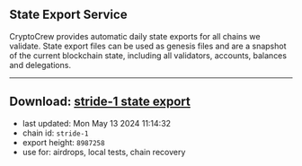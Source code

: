 ## State Export Service
CryptoCrew provides automatic daily state exports for all chains we validate. State export files can be used as genesis files and are a snapshot of the current blockchain state, including all validators, accounts, balances and delegations.

---
**Download: [stride-1 state export](https://dl-eu2.ccvalidators.com/SERVICE/stride/stride-1_export_8987258.json)**
---

- last updated: Mon May 13 2024 11:14:32
- chain id: `stride-1`
- export height: `8987258`
- use for: airdrops, local tests, chain recovery
